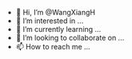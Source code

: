 - 👋 Hi, I’m @WangXiangH
- 👀 I’m interested in ...
- 🌱 I’m currently learning ...
- 💞️ I’m looking to collaborate on ...
- 📫 How to reach me ...

<!---
WangXiangH/WangXiangH is a ✨ special ✨ repository because its `README.md` (this file) appears on your GitHub profile.
You can click the Preview link to take a look at your changes.
--->
